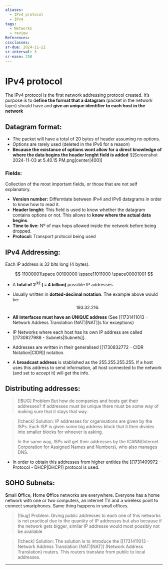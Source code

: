 ```yaml
---
aliases:
  - IPv4 protocol
  - IPv4
tags:
  - Networks
  - review
References: 
cssclasses:
sr-due: 2024-11-22
sr-interval: 3
sr-ease: 250
---
```

# IPv4 protocol
The IPv4 protocol is the first network addressing protocol created. It’s purpose is to d**efine the format that a datagram** (packet in the network layer) should have and **give an unique identifier to each host in the network**
## Datagram format: 

+ The packet will have a total of 20 bytes of header assuming no options.
+ Options are rarely used (deleted in the IPv6 for a reason)
+ **Because the existance of options wont allow for a direct knowledge of where the data begins the header lenght field is added**
![[Screenshot 2024-11-03 at 5.40.15 PM.png|center|400]]
### Fields:
Collection of the most important fields, or those that are not self explanatory.
+ **Version number:** Differntiate between IPv4 and IPv6 datagrams in order to know how to read it.
+ **Header lenght:** This field is used to know whether the datagram contains options or not. This allows to **know where the actual data begins**.
+ **Time to live:** Nº of max hops allowed inside the network before being dropped.
+ **Protocol:** Transport protocol being used

## IPv4 Addressing:
Each IP address is 32 bits long (4 bytes). 

$$
11000001\space 00100000 \space11011000 \space00001001
$$

+ A **total of $2^32$ ( $\equiv$ 4 billion)** possible IP addresses. 
+ Usually written in **dotted-decimal notation**. The example above would be:
  $$ 193.32.216.$$
  

+ **All interfaces must have an UNIQUE address** (See [[1731411013 - Network Address Translation (NAT)|NAT]]s for exceptions)
+ IP Networks where each host has its own IP address are called [[1730827988 - Subnets|Subnets]].
+ Addresses are written in their generalised [[1730832772 - CIDR Notation|CIDR]] notation.
+ A **broadcast address** is stablished as the $255.255.255.255$. If a host uses this address to send information, all host connected to the network (and set to accept it) will get the info.

## Distributing addresses:

> [!BUG] Problem 
> But how do companies and hosts get their addresses? If addresses must be unique there must be some way of making sure that it stays that way.
> 

> [!check] Solution: 
> IP addresses for  organisations are given by the  ISPs. Each ISP is given some big address block that it then divides into smaller blocks for whoever is asking.
> 
> In the same way, ISPs will get their addresses by the ICANN(Internet Corporation for Assigned Names and Numbers), who also manages DNS.

+ In order to obtain this addresses from higher entities the [[1731409972 - Protocol - DHCP|DHCP]] protocol is used. 


## SOHO Subnets: 
**S**mall **O**ffice, **H**ome **O**ffice networks are everywhere. Everyone has a home network with one or two computers, an internet TV and a wireless point to connect smartphones. Same thing happens in small offices.  

> [!bug] Problem: 
>  Giving public addresses to each one of this networks is not practical due to the quantity of IP addresses but also because if the network gets bigger, similar IP addresse  would most possibly not be available


> [!check] Solution: 
> The solution is to introduce the [[1731411013 - Network Address Translation (NAT)|NAT]] (Network Address Translation) routers. This routers translate from public to local addresses. 




***
